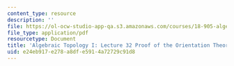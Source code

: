 ```yaml
---
content_type: resource
description: ''
file: https://ol-ocw-studio-app-qa.s3.amazonaws.com/courses/18-905-algebraic-topology-i-fall-2016/e24eb917e278a8dfe5914a72729c91d8_MIT18_905F16_lec32.pdf
file_type: application/pdf
resourcetype: Document
title: 'Algebraic Topology I: Lecture 32 Proof of the Orientation Theorem'
uid: e24eb917-e278-a8df-e591-4a72729c91d8
---
```

